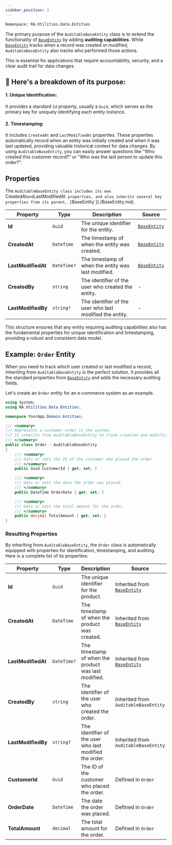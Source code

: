 ```yaml
---
sidebar_position: 3
---
```


```bash
Namespace: RA.Utilities.Data.Entities
```

The primary purpose of the `AuditableBaseEntity` class is to extend the functionality of [`BaseEntity`](./BaseEntity.md) by adding **auditing capabilities**.
While [`BaseEntity`](./BaseEntity.md) tracks when a record was created or modified, `AuditableBaseEntity` also tracks who performed those actions.

This is essential for applications that require accountability, security, and a clear audit trail for data changes.


## 🧠 Here's a breakdown of its purpose:

#### 1. Unique Identification:
It provides a standard `Id` property, usually a `Guid`, which serves as the primary key for uniquely identifying each entity instance.

#### 2. Timestamping:
It includes `CreatedAt` and `LastModifiedAt` properties.
These properties automatically record when an entity was initially created and when it was last updated, providing valuable historical context for data changes.
By using `AuditableBaseEntity`, you can easily answer questions like "Who created this customer record?" or "Who was the last person to update this order?".

## Properties
The `AuditableBaseEntity class includes its own `CreatedAt` and `LastModifiedAt` properties,
and also inherits several key properties from its parent, [`BaseEntity`](./BaseEntity.md).

| Property | Type |	Description	| Source |
| -------- | ---- |	----------	| ------ |
| **Id** | `Guid` |	The unique identifier for the entity. | [`BaseEntity`](./BaseEntity.md) |
| **CreatedAt** | `DateTime` |	The timestamp of when the entity was created. | [`BaseEntity`](./BaseEntity.md) |
| **LastModifiedAt** | `DateTime?` |	The timestamp of when the entity was last modified.	| [`BaseEntity`](./BaseEntity.md) |
| **CreatedBy** | `string` |	The identifier of the user who created the entity. | - |
| **LastModifiedBy** | `string?` |	The identifier of the user who last modified the entity. | - |

This structure ensures that any entity requiring auditing capabilities also has the fundamental properties for unique identification and timestamping, providing a robust and consistent data model.

## Example: `Order` Entity

When you need to track which user created or last modified a record, inheriting from `AuditableBaseEntity` is the perfect solution.
It provides all the standard properties from [`BaseEntity`](./BaseEntity.md) and adds the necessary auditing fields.

Let's create an `Order` entity for an e-commerce system as an example.



```csharp showLineNumbers
using System;
using RA.Utilities.Data.Entities;

namespace YourApp.Domain.Entities;

/// <summary>
/// Represents a customer order in the system.
/// It inherits from AuditableBaseEntity to track creation and modification by users.
/// </summary>
public class Order : AuditableBaseEntity
{
    /// <summary>
    /// Gets or sets the ID of the customer who placed the order.
    /// </summary>
    public Guid CustomerId { get; set; }

    /// <summary>
    /// Gets or sets the date the order was placed.
    /// </summary>
    public DateTime OrderDate { get; set; }

    /// <summary>
    /// Gets or sets the total amount for the order.
    /// </summary>
    public decimal TotalAmount { get; set; }
}
```

### Resulting Properties
By inheriting from `AuditableBaseEntity`, the `Order` class is automatically equipped with properties for identification, timestamping, and auditing.
Here is a complete list of its properties:

| Property | Type |	Description	| Source |
| -------- | ---- |	-----------	| ------ |
| **Id** | `Guid` |	The unique identifier for the product. | Inherited from [`BaseEntity`](./BaseEntity.md) |
| **CreatedAt** | `DateTime` |	The timestamp of when the product was created. | Inherited from [`BaseEntity`](./BaseEntity.md) |
| **LastModifiedAt** | `DateTime?` | The timestamp of when the product was last modified. | Inherited from [`BaseEntity`](./BaseEntity.md) |
| **CreatedBy** | `string` |	The identifier of the user who created the order. |	Inherited from `AuditableBaseEntity` |
| **LastModifiedBy** | `string?` |	The identifier of the user who last modified the order. | Inherited from `AuditableBaseEntity` |
| **CustomerId** | `Guid` | The ID of the customer who placed the order. |	Defined in `Order` |
| **OrderDate** | `DateTime	` | The date the order was placed. | Defined in `Order` |
| **TotalAmount** | `decimal` |	The total amount for the order. | Defined in `Order` |
